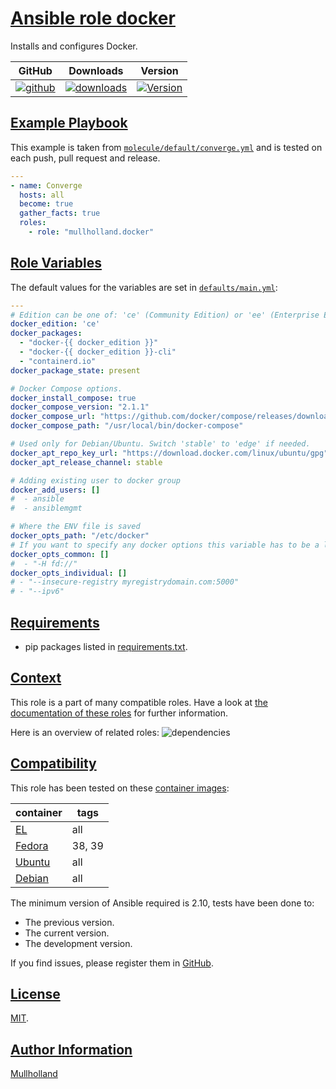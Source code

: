 # [Ansible role docker](#docker)

Installs and configures Docker.

|GitHub|Downloads|Version|
|------|---------|-------|
|[![github](https://github.com/mullholland/ansible-role-docker/actions/workflows/molecule.yml/badge.svg)](https://github.com/mullholland/ansible-role-docker/actions/workflows/molecule.yml)|[![downloads](https://img.shields.io/ansible/role/d/mullholland/docker)](https://galaxy.ansible.com/mullholland/docker)|[![Version](https://img.shields.io/github/release/mullholland/ansible-role-docker.svg)](https://github.com/mullholland/ansible-role-docker/releases/)|
## [Example Playbook](#example-playbook)

This example is taken from [`molecule/default/converge.yml`](https://github.com/mullholland/ansible-role-docker/blob/master/molecule/default/converge.yml) and is tested on each push, pull request and release.

```yaml
---
- name: Converge
  hosts: all
  become: true
  gather_facts: true
  roles:
    - role: "mullholland.docker"
```



## [Role Variables](#role-variables)

The default values for the variables are set in [`defaults/main.yml`](https://github.com/mullholland/ansible-role-docker/blob/master/defaults/main.yml):

```yaml
---
# Edition can be one of: 'ce' (Community Edition) or 'ee' (Enterprise Edition).
docker_edition: 'ce'
docker_packages:
  - "docker-{{ docker_edition }}"
  - "docker-{{ docker_edition }}-cli"
  - "containerd.io"
docker_package_state: present

# Docker Compose options.
docker_install_compose: true
docker_compose_version: "2.1.1"
docker_compose_url: "https://github.com/docker/compose/releases/download/v{{ docker_compose_version }}/docker-compose-linux-x86_64"
docker_compose_path: "/usr/local/bin/docker-compose"

# Used only for Debian/Ubuntu. Switch 'stable' to 'edge' if needed.
docker_apt_repo_key_url: "https://download.docker.com/linux/ubuntu/gpg"
docker_apt_release_channel: stable

# Adding existing user to docker group
docker_add_users: []
#  - ansible
#  - ansiblemgmt

# Where the ENV file is saved
docker_opts_path: "/etc/docker"
# If you want to specify any docker options this variable has to be a list:
docker_opts_common: []
#  - "-H fd://"
docker_opts_individual: []
# - "--insecure-registry myregistrydomain.com:5000"
# - "--ipv6"
```

## [Requirements](#requirements)

- pip packages listed in [requirements.txt](https://github.com/mullholland/ansible-role-docker/blob/master/requirements.txt).


## [Context](#context)

This role is a part of many compatible roles. Have a look at [the documentation of these roles](https://mullholland.net) for further information.

Here is an overview of related roles:
![dependencies](https://raw.githubusercontent.com/mullholland/ansible-role-docker/png/requirements.png "Dependencies")

## [Compatibility](#compatibility)

This role has been tested on these [container images](https://hub.docker.com/u/mullholland):

|container|tags|
|---------|----|
|[EL](https://hub.docker.com/r/mullholland/enterpriselinux)|all|
|[Fedora](https://hub.docker.com/r/mullholland/fedora/)|38, 39|
|[Ubuntu](https://hub.docker.com/r/mullholland/ubuntu)|all|
|[Debian](https://hub.docker.com/r/mullholland/debian)|all|

The minimum version of Ansible required is 2.10, tests have been done to:

- The previous version.
- The current version.
- The development version.

If you find issues, please register them in [GitHub](https://github.com/mullholland/ansible-role-docker/issues).

## [License](#license)

[MIT](https://github.com/mullholland/ansible-role-docker/blob/master/LICENSE).

## [Author Information](#author-information)

[Mullholland](https://mullholland.net)
